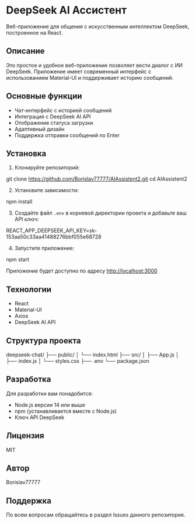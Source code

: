 # DeepSeek AI Ассистент

Веб-приложение для общения с искусственным интеллектом DeepSeek, построенное на React.

## Описание

Это простое и удобное веб-приложение позволяет вести диалог с ИИ DeepSeek. Приложение имеет современный интерфейс с использованием Material-UI и поддерживает историю сообщений.

## Основные функции

- Чат-интерфейс с историей сообщений
- Интеграция с DeepSeek AI API
- Отображение статуса загрузки
- Адаптивный дизайн
- Поддержка отправки сообщений по Enter

## Установка

1. Клонируйте репозиторий:

git clone https://github.com/Borislav77777/AIAssistent2.git
cd AIAssistent2

2. Установите зависимости:

npm install

3. Создайте файл `.env` в корневой директории проекта и добавьте ваш API ключ:

REACT_APP_DEEPSEEK_API_KEY=sk-153aa50c33aa41488276bbf055e68728

4. Запустите приложение:

npm start

Приложение будет доступно по адресу [http://localhost:3000](http://localhost:3000)

## Технологии

- React
- Material-UI
- Axios
- DeepSeek AI API

## Структура проекта

deepseek-chat/
  ├── public/
  │   └── index.html
  ├── src/
  │   ├── App.js
  │   ├── index.js
  │   └── styles.css
  ├── .env
  └── package.json

## Разработка

Для разработки вам понадобится:
- Node.js версии 14 или выше
- npm (устанавливается вместе с Node.js)
- Ключ API DeepSeek

## Лицензия

MIT

## Автор

Borislav77777

## Поддержка

По всем вопросам обращайтесь в раздел Issues данного репозитория.
